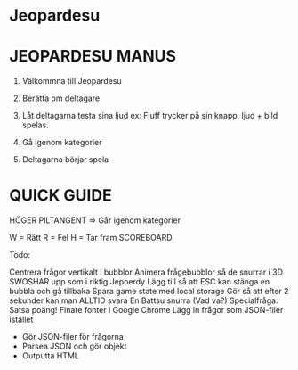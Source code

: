 Jeopardesu
==========

JEOPARDESU MANUS
==========

1. Välkommna till Jeopardesu

2. Berätta om deltagare

3. Låt deltagarna testa sina ljud ex:
Fluff trycker på sin knapp, ljud + bild spelas.

4. Gå igenom kategorier

5. Deltagarna börjar spela

QUICK GUIDE
==========

HÖGER PILTANGENT => Går igenom kategorier

W = Rätt
R = Fel
H = Tar fram SCOREBOARD


Todo:

Centrera frågor vertikalt i bubblor
Animera frågebubblor så de snurrar i 3D SWOSHAR upp som i riktig Jepoerdy
Lägg till så att ESC kan stänga en bubbla och gå tillbaka
Spara game state med local storage
Gör så att efter 2 sekunder kan man ALLTID svara
En Battsu snurra (Vad va?)
Specialfråga: Satsa poäng!
Finare fonter i Google Chrome
Lägg in frågor som JSON-filer istället
- Gör JSON-filer för frågorna
- Parsea JSON och gör objekt
- Outputta HTML